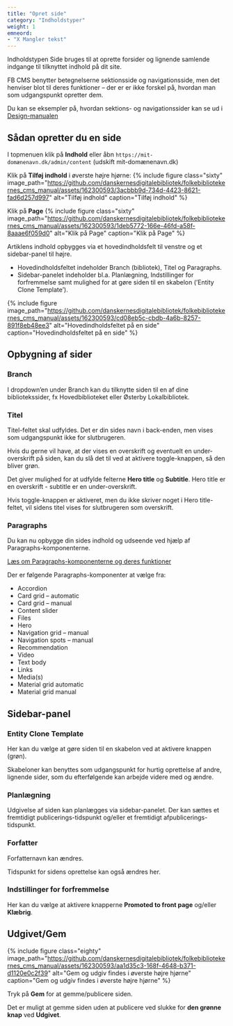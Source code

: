 ```yaml
---
title: "Opret side"
category: "Indholdstyper"
weight: 1
emneord:
- "X Mangler tekst"
---
```

Indholdstypen Side bruges til at oprette forsider og lignende samlende indgange til tilknyttet indhold på dit site.

FB CMS benytter betegnelserne sektionsside og navigationsside, men det henviser blot til deres funktioner – der er er ikke forskel på, hvordan man som udgangspunkt opretter dem. 

Du kan se eksempler på, hvordan sektions- og navigationssider kan se ud i [Design-manualen](https://www.figma.com/file/Zx9GrkFA3l4ISvyZD2q0Qi/Designsystem?type=design&node-id=7477-38814&mode=design)


## Sådan opretter du en side
I topmenuen klik på **Indhold** eller åbn `https://mit-domænenavn.dk/admin/content` (udskift mit-domænenavn.dk)

Klik på **Tilføj indhold** i øverste højre hjørne:
{% include figure class="sixty" image_path="https://github.com/danskernesdigitalebibliotek/folkebibliotekernes_cms_manual/assets/162300593/3acbbb9d-734d-4423-8621-fad6d257d997" alt="Tilføj indhold" caption="Tilføj indhold" %} 

Klik på **Page**
{% include figure class="sixty" image_path="https://github.com/danskernesdigitalebibliotek/folkebibliotekernes_cms_manual/assets/162300593/1deb5772-166e-46fd-a58f-8aaae6f059d0" alt="Klik på Page" caption="Klik på Page" %} 

Artiklens indhold opbygges via et hovedindholdsfelt til venstre og et sidebar-panel til højre.

- Hovedindholdsfeltet indeholder Branch (bibliotek), Titel og Paragraphs.
- Sidebar-panelet indeholder bl.a. Planlægning, Indstillinger for forfremmelse samt mulighed for at gøre siden til en skabelon (’Entity Clone Template’).

{% include figure image_path="https://github.com/danskernesdigitalebibliotek/folkebibliotekernes_cms_manual/assets/162300593/cd08eb5c-cbdb-4a6b-8257-891f8eb48ee3" alt="Hovedindholdsfeltet på en side" caption="Hovedindholdsfeltet på en side" %}


## Opbygning af sider

### Branch
I dropdown’en under Branch kan du tilknytte siden til en af dine bibliotekssider, fx Hovedbiblioteket eller Østerby Lokalbibliotek.

### Titel
Titel-feltet skal udfyldes. Det er din sides navn i back-enden, men vises som udgangspunkt ikke for slutbrugeren.

Hvis du gerne vil have, at der vises en overskrift og eventuelt en under-overskrift på siden, kan du slå det til ved at aktivere toggle-knappen, så den bliver grøn.

Det giver mulighed for at udfylde felterne **Hero title** og **Subtitle**. Hero title er en overskrift - subtitle er en under-overskrift.

Hvis toggle-knappen er aktiveret, men du ikke skriver noget i Hero title-feltet, vil sidens titel vises for slutbrugeren som overskrift.

### Paragraphs
Du kan nu opbygge din sides indhold og udseende ved hjælp af Paragraphs-komponenterne.

[Læs om Paragraphs-komponenterne og deres funktioner](https://danskernesdigitalebibliotek.github.io/folkebibliotekernes_cms_manual/main/indhold/paragraphs-komponenter/)

Der er følgende Paragraphs-komponenter at vælge fra:
- Accordion
- Card grid – automatic
- Card grid – manual
- Content slider
- Files
- Hero
- Navigation grid – manual
- Navigation spots – manual
- Recommendation
- Video
- Text body
- Links
- Media(s)
- Material grid automatic
- Material grid manual


## Sidebar-panel

### Entity Clone Template

Her kan du vælge at gøre siden til en skabelon ved at aktivere knappen (grøn). 

Skabeloner kan benyttes som udgangspunkt for hurtig oprettelse af andre, lignende sider, som du efterfølgende kan arbejde videre med og ændre.

### Planlægning

Udgivelse af siden kan planlægges via sidebar-panelet. Der kan sættes et fremtidigt publicerings-tidspunkt og/eller et fremtidigt afpublicerings-tidspunkt.

### Forfatter

Forfatternavn kan ændres. 

Tidspunkt for sidens oprettelse kan også ændres her.

### Indstillinger for forfremmelse

Her kan du vælge at aktivere knapperne **Promoted to front page** og/eller **Klæbrig**. 

## Udgivet/Gem

{% include figure class="eighty" image_path="https://github.com/danskernesdigitalebibliotek/folkebibliotekernes_cms_manual/assets/162300593/aa1d35c3-168f-4648-b371-d1120e0c2f39" alt="Gem og udgiv findes i øverste højre hjørne" caption="Gem og udgiv findes i øverste højre hjørne" %} 

Tryk på **Gem** for at gemme/publicere siden.

Det er muligt at gemme siden uden at publicere ved slukke for **den grønne knap** ved **Udgivet**.

